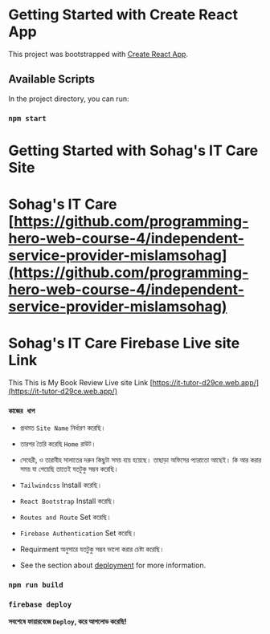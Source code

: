 # Getting Started with Create React App

This project was bootstrapped with [Create React App](https://github.com/facebook/create-react-app).

## Available Scripts

In the project directory, you can run:

### `npm start`
# Getting Started with Sohag's IT Care Site

# Sohag's IT Care [https://github.com/programming-hero-web-course-4/independent-service-provider-mislamsohag](https://github.com/programming-hero-web-course-4/independent-service-provider-mislamsohag)

# Sohag's IT Care Firebase Live site Link

This This is My Book Review Live site Link [https://it-tutor-d29ce.web.app/](https://it-tutor-d29ce.web.app/)


### `কাজের ধাপ`

* প্রথমত `Site Name` নির্ধারণ করেছি।

* তারপর তৈরি করেছি `Home` রাউট।

* সেহেরী, ও তারাবীহ সালাতের দরুন কিছুটা সময় ব্যয় হয়েছে। তাছাড়া অফিসের প্যারাতো আছেই। কি আর করার সময় যা পেয়েছি তাতেই যতটুকু সম্ভব করেছি।

* `Tailwindcss` Install করেছি।
* `React Bootstrap` Install করেছি।
* `Routes and Route` Set করেছি।
* `Firebase Authentication` Set করেছি।
* Requirment অনুসারে যতটুকু সম্ভব ভালো করার চেষ্টা করেছি।

* See the section about [deployment](https://it-tutor-d29ce.web.app/) for more information.

### `npm run build`
### `firebase deploy`

**সবশেষে ফায়ারবেজে `Deploy`, করে আপলোড করেছি!**

